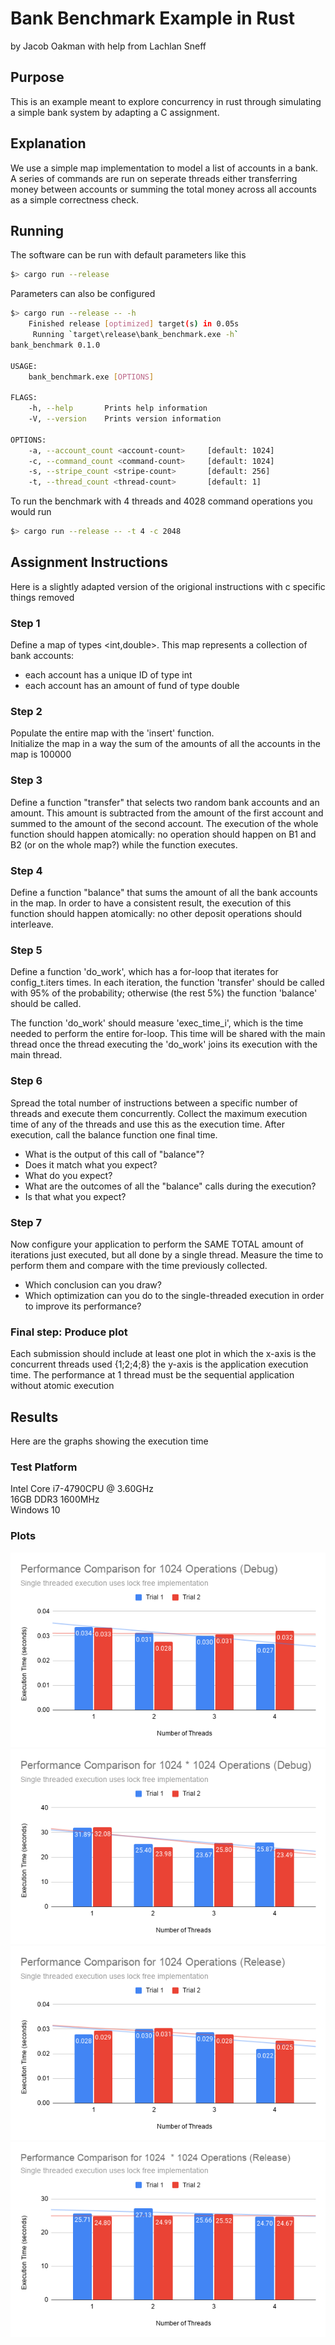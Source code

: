 # Bank Benchmark Example in Rust
by Jacob Oakman with help from Lachlan Sneff

## Purpose
This is an example meant to explore concurrency in rust through simulating a simple bank system by adapting a C assignment.

## Explanation
We use a simple map implementation to model a list of accounts in a bank. A series of commands are run on seperate threads either transferring money between accounts or summing the total money across all accounts as a simple correctness check.

## Running
The software can be run with default parameters like this
```bash
$> cargo run --release
```
Parameters can also be configured
```bash
$> cargo run --release -- -h
    Finished release [optimized] target(s) in 0.05s
     Running `target\release\bank_benchmark.exe -h`
bank_benchmark 0.1.0

USAGE:
    bank_benchmark.exe [OPTIONS]

FLAGS:
    -h, --help       Prints help information
    -V, --version    Prints version information

OPTIONS:
    -a, --account_count <account-count>     [default: 1024]
    -c, --command_count <command-count>     [default: 1024]
    -s, --stripe_count <stripe-count>       [default: 256]
    -t, --thread_count <thread-count>       [default: 1]
```
To run the benchmark with 4 threads and 4028 command operations you would run
```bash
$> cargo run --release -- -t 4 -c 2048
```

## Assignment Instructions
Here is a slightly adapted version of the origional instructions with c specific things removed

### Step 1
Define a map of types <int,double>. This map represents a collection of bank accounts:

- each account has a unique ID of type int 
- each account has an amount of fund of type double

### Step 2
Populate the entire map with the 'insert' function.  
Initialize the map in a way the sum of the amounts of all the accounts in the map is 100000  

### Step 3
Define a function "transfer" that selects two random bank accounts and an amount. This amount is subtracted from the amount of the first account and summed to the amount of the second account. The execution of the whole function should happen atomically: no operation should happen on B1 and B2 (or on the whole map?) while the function executes.  

### Step 4
Define a function "balance" that sums the amount of all the bank accounts in the map. In order to have a consistent result, the execution of this function should happen atomically: no other deposit operations should interleave.

### Step 5
Define a function 'do_work', which has a for-loop that iterates for config_t.iters times. In each iteration, the function 'transfer' should be called with 95% of the probability; otherwise (the rest 5%) the function 'balance' should be called.  
  
The function 'do_work' should measure 'exec_time_i', which is the time needed to perform the entire for-loop. This time will be shared with the main thread once the thread executing the 'do_work' joins its execution with the main thread.

### Step 6
Spread the total number of instructions between a specific number of threads and execute them concurrently. Collect the maximum execution time of any of the threads and use this as the execution time. After execution, call the balance function one final time.

- What is the output of this call of "balance"?
- Does it match what you expect?
- What do you expect?
- What are the outcomes of all the "balance" calls during the execution?
- Is that what you expect?

### Step 7
Now configure your application to perform the SAME TOTAL amount of iterations just executed, but all done by a single thread. Measure the time to perform them and compare with the time previously collected.

- Which conclusion can you draw?  
- Which optimization can you do to the single-threaded execution in order to improve its performance?    

### Final step: Produce plot
Each submission should include at least one plot in which the x-axis is the concurrent threads used {1;2;4;8} the y-axis is the application execution time. The performance at 1 thread must be the sequential application without atomic execution

## Results
Here are the graphs showing the execution time

### Test Platform
Intel Core i7-4790CPU @ 3.60GHz  
16GB DDR3 1600MHz  
Windows 10  

### Plots
![](plots/performance_debug_1024.png?raw=true)
![](plots/performance_debug_1048576.png?raw=true)
![](plots/performance_release_1024.png?raw=true)
![](plots/performance_release_1048576.png?raw=true)
